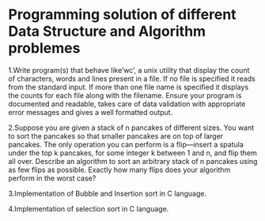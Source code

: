# Programming solution of different Data Structure and Algorithm problemes

1.Write program(s) that behave like’wc’, a unix utility that display the count of characters, words and lines present in a file. If no file is specified it reads from the standard input. If more than one file name is specified it displays the counts for each file along with the filename. Ensure your program is documented and readable, takes care of data validation with appropriate error messages and gives a well formatted output.

2.Suppose you are given a stack of n pancakes of different sizes. You want to sort the pancakes so that smaller pancakes are on top of larger pancakes. The only operation you can perform is a flip—insert a spatula under the top k pancakes, for some integer k between 1 and n, and flip them all over. Describe an algorithm to sort an arbitrary stack of n pancakes using as few flips as possible. Exactly how many flips does your algorithm perform in the worst case? 

3.Implementation of Bubble and Insertion sort in C language.

4.Implementation of selection sort in C language.
